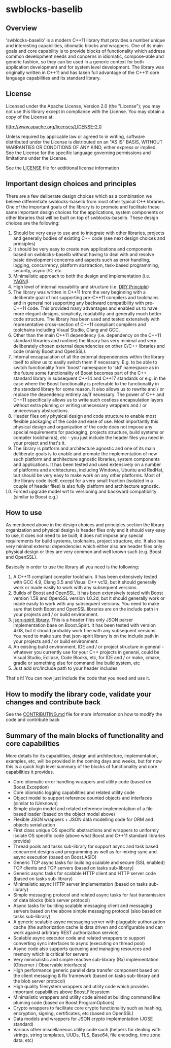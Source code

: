 # swblocks-baselib

## Overview

'swblocks-baselib' is a modern C++11 library that provides a number unique and interesting capabilities, idiomatic blocks and wrappers. One of its main goals and core capability is to provide blocks of functionality which address common development needs and concerns in idiomatic, compose-able and generic fashion, so they can be used in a generic context for both application development and for system level development. The library was originally written in C++11 and has taken full advantage of the C++11 core language capabilities and its standard library.

## License

Licensed under the Apache License, Version 2.0 (the "License"); you may not use this library except in compliance with the License. You may obtain a copy of the License at:

http://www.apache.org/licenses/LICENSE-2.0

Unless required by applicable law or agreed to in writing, software distributed under the License is distributed on an "AS IS" BASIS, WITHOUT WARRANTIES OR CONDITIONS OF ANY KIND, either express or implied. See the License for the specific language governing permissions and limitations under the License.

See the [LICENSE](LICENSE) file for additional license information

## Important design choices and principles

There are a few deliberate design choices which as a combination we believe differentiate swblocks-baselib from most other typical C++ libraries. One of the important goals of the library is to promote and facilitate these same important design choices for the applications, system components or other libraries that will be built on top of swblocks-baselib. These design choices are the following:

1. Should be very easy to use and to integrate with other libraries, projects and generally bodies of existing C++ code (see next design choices and principles)
1. It should be very easy to create new applications and components based on swblocks-baselib without having to deal with and resolve basic development concerns and aspects such as error handling, logging, concurrency, platform abstraction, task-based programming, security, async I/O, etc
1. Minimalistic approach to both the design and implementation (i.e. [YAGNI](https://en.wikipedia.org/wiki/You_aren't_gonna_need_it)).
1. High level of internal reusability and structure (i.e. [DRY Principle](https://en.wikipedia.org/wiki/Don't_repeat_yourself))
1. The library was written in C++11 from the very beginning with a deliberate goal of not supporting pre-C++11 compilers and toolchains and in general not supporting any backward compatibility with pre-C++11 code. This provided many advantages and enabled us to have more elegant designs, simplicity, readability and generally much better code structure. The library has been used and tested extensively with representative cross-section of C++11 compliant compilers and toolchains including Visual Studio, Clang and GCC.
1. Other than the main C++11 dependency (i.e. dependency on the C++11 standard libraries and runtime) the library has very minimal and very deliberately chosen external dependencies on other C/C++ libraries and code (mainly Boost and OpenSSL).
1. Internal encapsulation of all the external dependencies within the library itself to allow us to easily switch them if necessary. E.g. to be able to switch functionality from 'boost' namespace to 'std' namespace as in the future some functionality of Boost becomes part of the C++ standard library in subsequent C++14 and C++17 standards or e.g. in the case where the Boost functionality is preferable to the functionality in the standard library for some reason. It also allows us to rewrite and / or replace the dependency entirely as/if necessary. The power of C++ and C++11 specifically allows us to write such costless encapsulation layers without extra pluming or writing unnecessary wrappers and / or unnecessary abstractions.
1. Header files only physical design and code structure to enable most flexible packaging of the code and ease of use. Most importantly this physical design and organization of the code does not impose any special requirements for packaging, projects structure, build systems or compiler toolchain(s), etc - you just include the header files you need in your project and that's it.
1. The library is platform and architecture agnostic and one of its main deliberate goals is to enable and promote the implementation of new such platform and architecture agnostic libraries, system components and applications. It has been tested and used extensively on a number of platforms and architectures, including Windows, Ubuntu and RedHat, but should be very easy to make work on any other platforms. Most of the library code itself, except for a very small fraction (isolated in a couple of header files) is also fully platform and architecture agnostic.
1. Forced upgrade model wrt to versioning and backward compatibility (similar to Boost e.g.)

## How to use

As mentioned above in the design choices and principles section the library organization and physical design is header files only and it should very easy to use, it does not need to be built, it does not impose any special requirements for build systems, toolchains, project structure, etc. It also has very minimal external dependencies which either also are header files only physical design or they are very common and well known such (e.g. Boost and OpenSSL).

Basically in order to use the library all you need is the following:

1. A C++11 compliant compiler toolchain. It has been extensively tested with GCC 4.9, Clang 3.5 and Visual C++ vc12, but it should generally work or made easily to work with any subsequent versions.
1. Builds of Boost and OpenSSL. It has been extensively tested with Boost version 1.58 and OpenSSL version 1.0.2d, but it should generally work or made easily to work with any subsequent versions. You need to make sure that both Boost and OpenSSL libraries are on the include path in your projects and / or build environment.
1. [json-spirit library](https://www.codeproject.com/Articles/20027/JSON-Spirit-A-C-JSON-Parser-Generator-Implemented). This is a header files only JSON parser implementation base on Boost.Spirit. It has been tested with version 4.08, but it should probably work fine with any subsequent versions. You need to make sure that json-spirit library is on the include path in your projects and / or build environment.
1. An existing build environment, IDE and / or project structure in general - whatever you currently use for your C++ projects in general, could be Visual Studio, Eclipse, Code Blocks, etc, for IDE and / or make, cmake, gradle or something else for command line build system, etc
1. Just add src/include path to your header includes

That's it! You can now just include the code that you need and use it.

## How to modify the library code, validate your changes and contribute back

See the [CONTRIBUTING.md](CONTRIBUTING.md) file for more information on how to modify the code and contribute back

## Summary of the main blocks of functionality and core capabilities

More details for its capabilities, design and architecture, implementation, examples, etc, will be provided in the coming days and weeks, but for now this is a quick high level summary of the blocks of functionality and core capabilities it provides.

* Core idiomatic error handling wrappers and utility code (based on Boost.Exception)
* Core idiomatic logging capabilities and related utility code
* Object model to support reference counted objects and interfaces (similar to IUnknown)
* Simple plugin model and related reference implementation of a file based loader (based on the object model above)
* Flexible JSON wrappers + JSON data modelling code for ORM and objects serialization
* First class unique OS specific abstractions and wrappers to uniformly isolate OS specific code (above what Boost and C++11 standard libraries provide)
* Thread pools and tasks sub-library for support async and task based concurrent designs and programming as well as for mixing sync and async execution (based on Boost.ASIO)
* Generic TCP async tasks for building scalable and secure (SSL enabled) TCP clients and TCP servers (based on tasks sub-library)
* Generic async tasks for scalable HTTP client and HTTP server code (based on tasks sub-library)
* Minimalistic async HTTP server implementation (based on tasks sub-library)
* Simple messaging protocol and related async tasks for fast transmission of data blocks (blob server protocol)
* Async tasks for building scalable messaging client and messaging servers based on the above simple messaging protocol (also based on tasks sub-library)
* A generic scalable async messaging server with pluggable authorization cache (the authorization cache is data driven and configurable and can work against arbitrary REST authorization service)
* Scalable async executor code and related wrappers to support converting sync interfaces to async (executing on thread pool)
* Async code also supports queueing and managing resources and memory which is critical for servers
* Very minimalistic and simple reactive sub-library (Rx) implementation (Observer / Observable interfaces)
* High performance generic parallel data transfer component based on the client messaging & Rx framework (based on tasks sub-library and the blob server protocol)
* High quality filesystem wrappers and utility code which provides important capabilities above Boost.Filesystem
* Minimalistic wrappers and utility code aimed at building command line pluming code (based on Boost.ProgramOptions)
* Crypto wrappers to facilitate core crypto functionality such as hashing, encryption, signing, certificates, etc (based on OpenSSL)
* Data models and wrappers for JSON crypto implementation (JOSE standard)
* Various other miscellaneous utility code such  (helpers for dealing with strings, string templates, UUDs, TLS, Base64, file encoding, time zone data, etc)
